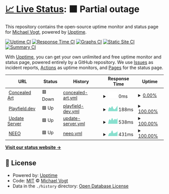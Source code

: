 # [📈 Live Status](https://neophob.github.io/upptime): <!--live status--> **🟧 Partial outage**

This repository contains the open-source uptime monitor and status page for [Michael Vogt](http://www.neophob.com), powered by [Upptime](https://github.com/upptime/upptime).

[![Uptime CI](https://github.com/neophob/upptime/workflows/Uptime%20CI/badge.svg)](https://github.com/neophob/upptime/actions?query=workflow%3A%22Uptime+CI%22)
[![Response Time CI](https://github.com/neophob/upptime/workflows/Response%20Time%20CI/badge.svg)](https://github.com/neophob/upptime/actions?query=workflow%3A%22Response+Time+CI%22)
[![Graphs CI](https://github.com/neophob/upptime/workflows/Graphs%20CI/badge.svg)](https://github.com/neophob/upptime/actions?query=workflow%3A%22Graphs+CI%22)
[![Static Site CI](https://github.com/neophob/upptime/workflows/Static%20Site%20CI/badge.svg)](https://github.com/neophob/upptime/actions?query=workflow%3A%22Static+Site+CI%22)
[![Summary CI](https://github.com/neophob/upptime/workflows/Summary%20CI/badge.svg)](https://github.com/neophob/upptime/actions?query=workflow%3A%22Summary+CI%22)

With [Upptime](https://upptime.js.org), you can get your own unlimited and free uptime monitor and status page, powered entirely by a GitHub repository. We use [Issues](https://github.com/neophob/upptime/issues) as incident reports, [Actions](https://github.com/neophob/upptime/actions) as uptime monitors, and [Pages](https://neophob.github.io/upptime) for the status page.

<!--start: status pages-->
<!-- This summary is generated by Upptime (https://github.com/upptime/upptime) -->
<!-- Do not edit this manually, your changes will be overwritten -->
<!-- prettier-ignore -->
| URL | Status | History | Response Time | Uptime |
| --- | ------ | ------- | ------------- | ------ |
| <img alt="" src="https://icons.duckduckgo.com/ip3/www.concealed-art.com.ico" height="13"> [Concealed Art](https://www.concealed-art.com/) | 🟥 Down | [concealed-art.yml](https://github.com/neophob/upptime/commits/HEAD/history/concealed-art.yml) | <details><summary><img alt="Response time graph" src="./graphs/concealed-art/response-time-week.png" height="20"> 0ms</summary><br><a href="https://neophob.github.io/upptime/history/concealed-art"><img alt="Response time 0" src="https://img.shields.io/endpoint?url=https%3A%2F%2Fraw.githubusercontent.com%2Fneophob%2Fupptime%2FHEAD%2Fapi%2Fconcealed-art%2Fresponse-time.json"></a><br><a href="https://neophob.github.io/upptime/history/concealed-art"><img alt="24-hour response time 0" src="https://img.shields.io/endpoint?url=https%3A%2F%2Fraw.githubusercontent.com%2Fneophob%2Fupptime%2FHEAD%2Fapi%2Fconcealed-art%2Fresponse-time-day.json"></a><br><a href="https://neophob.github.io/upptime/history/concealed-art"><img alt="7-day response time 0" src="https://img.shields.io/endpoint?url=https%3A%2F%2Fraw.githubusercontent.com%2Fneophob%2Fupptime%2FHEAD%2Fapi%2Fconcealed-art%2Fresponse-time-week.json"></a><br><a href="https://neophob.github.io/upptime/history/concealed-art"><img alt="30-day response time 0" src="https://img.shields.io/endpoint?url=https%3A%2F%2Fraw.githubusercontent.com%2Fneophob%2Fupptime%2FHEAD%2Fapi%2Fconcealed-art%2Fresponse-time-month.json"></a><br><a href="https://neophob.github.io/upptime/history/concealed-art"><img alt="1-year response time 0" src="https://img.shields.io/endpoint?url=https%3A%2F%2Fraw.githubusercontent.com%2Fneophob%2Fupptime%2FHEAD%2Fapi%2Fconcealed-art%2Fresponse-time-year.json"></a></details> | <details><summary><a href="https://neophob.github.io/upptime/history/concealed-art">0.00%</a></summary><a href="https://neophob.github.io/upptime/history/concealed-art"><img alt="All-time uptime 9.62%" src="https://img.shields.io/endpoint?url=https%3A%2F%2Fraw.githubusercontent.com%2Fneophob%2Fupptime%2FHEAD%2Fapi%2Fconcealed-art%2Fuptime.json"></a><br><a href="https://neophob.github.io/upptime/history/concealed-art"><img alt="24-hour uptime 0.00%" src="https://img.shields.io/endpoint?url=https%3A%2F%2Fraw.githubusercontent.com%2Fneophob%2Fupptime%2FHEAD%2Fapi%2Fconcealed-art%2Fuptime-day.json"></a><br><a href="https://neophob.github.io/upptime/history/concealed-art"><img alt="7-day uptime 0.00%" src="https://img.shields.io/endpoint?url=https%3A%2F%2Fraw.githubusercontent.com%2Fneophob%2Fupptime%2FHEAD%2Fapi%2Fconcealed-art%2Fuptime-week.json"></a><br><a href="https://neophob.github.io/upptime/history/concealed-art"><img alt="30-day uptime 0.00%" src="https://img.shields.io/endpoint?url=https%3A%2F%2Fraw.githubusercontent.com%2Fneophob%2Fupptime%2FHEAD%2Fapi%2Fconcealed-art%2Fuptime-month.json"></a><br><a href="https://neophob.github.io/upptime/history/concealed-art"><img alt="1-year uptime 0.00%" src="https://img.shields.io/endpoint?url=https%3A%2F%2Fraw.githubusercontent.com%2Fneophob%2Fupptime%2FHEAD%2Fapi%2Fconcealed-art%2Fuptime-year.json"></a></details>
| <img alt="" src="https://icons.duckduckgo.com/ip3/playfield.dev.ico" height="13"> [Playfield.dev](https://playfield.dev/) | 🟩 Up | [playfield-dev.yml](https://github.com/neophob/upptime/commits/HEAD/history/playfield-dev.yml) | <details><summary><img alt="Response time graph" src="./graphs/playfield-dev/response-time-week.png" height="20"> 188ms</summary><br><a href="https://neophob.github.io/upptime/history/playfield-dev"><img alt="Response time 248" src="https://img.shields.io/endpoint?url=https%3A%2F%2Fraw.githubusercontent.com%2Fneophob%2Fupptime%2FHEAD%2Fapi%2Fplayfield-dev%2Fresponse-time.json"></a><br><a href="https://neophob.github.io/upptime/history/playfield-dev"><img alt="24-hour response time 323" src="https://img.shields.io/endpoint?url=https%3A%2F%2Fraw.githubusercontent.com%2Fneophob%2Fupptime%2FHEAD%2Fapi%2Fplayfield-dev%2Fresponse-time-day.json"></a><br><a href="https://neophob.github.io/upptime/history/playfield-dev"><img alt="7-day response time 188" src="https://img.shields.io/endpoint?url=https%3A%2F%2Fraw.githubusercontent.com%2Fneophob%2Fupptime%2FHEAD%2Fapi%2Fplayfield-dev%2Fresponse-time-week.json"></a><br><a href="https://neophob.github.io/upptime/history/playfield-dev"><img alt="30-day response time 191" src="https://img.shields.io/endpoint?url=https%3A%2F%2Fraw.githubusercontent.com%2Fneophob%2Fupptime%2FHEAD%2Fapi%2Fplayfield-dev%2Fresponse-time-month.json"></a><br><a href="https://neophob.github.io/upptime/history/playfield-dev"><img alt="1-year response time 240" src="https://img.shields.io/endpoint?url=https%3A%2F%2Fraw.githubusercontent.com%2Fneophob%2Fupptime%2FHEAD%2Fapi%2Fplayfield-dev%2Fresponse-time-year.json"></a></details> | <details><summary><a href="https://neophob.github.io/upptime/history/playfield-dev">100.00%</a></summary><a href="https://neophob.github.io/upptime/history/playfield-dev"><img alt="All-time uptime 100.00%" src="https://img.shields.io/endpoint?url=https%3A%2F%2Fraw.githubusercontent.com%2Fneophob%2Fupptime%2FHEAD%2Fapi%2Fplayfield-dev%2Fuptime.json"></a><br><a href="https://neophob.github.io/upptime/history/playfield-dev"><img alt="24-hour uptime 100.00%" src="https://img.shields.io/endpoint?url=https%3A%2F%2Fraw.githubusercontent.com%2Fneophob%2Fupptime%2FHEAD%2Fapi%2Fplayfield-dev%2Fuptime-day.json"></a><br><a href="https://neophob.github.io/upptime/history/playfield-dev"><img alt="7-day uptime 100.00%" src="https://img.shields.io/endpoint?url=https%3A%2F%2Fraw.githubusercontent.com%2Fneophob%2Fupptime%2FHEAD%2Fapi%2Fplayfield-dev%2Fuptime-week.json"></a><br><a href="https://neophob.github.io/upptime/history/playfield-dev"><img alt="30-day uptime 100.00%" src="https://img.shields.io/endpoint?url=https%3A%2F%2Fraw.githubusercontent.com%2Fneophob%2Fupptime%2FHEAD%2Fapi%2Fplayfield-dev%2Fuptime-month.json"></a><br><a href="https://neophob.github.io/upptime/history/playfield-dev"><img alt="1-year uptime 100.00%" src="https://img.shields.io/endpoint?url=https%3A%2F%2Fraw.githubusercontent.com%2Fneophob%2Fupptime%2FHEAD%2Fapi%2Fplayfield-dev%2Fuptime-year.json"></a></details>
| <img alt="" src="https://icons.duckduckgo.com/ip3/update.revox.de.ico" height="13"> [Update Server](http://update.revox.de) | 🟩 Up | [update-server.yml](https://github.com/neophob/upptime/commits/HEAD/history/update-server.yml) | <details><summary><img alt="Response time graph" src="./graphs/update-server/response-time-week.png" height="20"> 538ms</summary><br><a href="https://neophob.github.io/upptime/history/update-server"><img alt="Response time 526" src="https://img.shields.io/endpoint?url=https%3A%2F%2Fraw.githubusercontent.com%2Fneophob%2Fupptime%2FHEAD%2Fapi%2Fupdate-server%2Fresponse-time.json"></a><br><a href="https://neophob.github.io/upptime/history/update-server"><img alt="24-hour response time 775" src="https://img.shields.io/endpoint?url=https%3A%2F%2Fraw.githubusercontent.com%2Fneophob%2Fupptime%2FHEAD%2Fapi%2Fupdate-server%2Fresponse-time-day.json"></a><br><a href="https://neophob.github.io/upptime/history/update-server"><img alt="7-day response time 538" src="https://img.shields.io/endpoint?url=https%3A%2F%2Fraw.githubusercontent.com%2Fneophob%2Fupptime%2FHEAD%2Fapi%2Fupdate-server%2Fresponse-time-week.json"></a><br><a href="https://neophob.github.io/upptime/history/update-server"><img alt="30-day response time 540" src="https://img.shields.io/endpoint?url=https%3A%2F%2Fraw.githubusercontent.com%2Fneophob%2Fupptime%2FHEAD%2Fapi%2Fupdate-server%2Fresponse-time-month.json"></a><br><a href="https://neophob.github.io/upptime/history/update-server"><img alt="1-year response time 533" src="https://img.shields.io/endpoint?url=https%3A%2F%2Fraw.githubusercontent.com%2Fneophob%2Fupptime%2FHEAD%2Fapi%2Fupdate-server%2Fresponse-time-year.json"></a></details> | <details><summary><a href="https://neophob.github.io/upptime/history/update-server">100.00%</a></summary><a href="https://neophob.github.io/upptime/history/update-server"><img alt="All-time uptime 99.99%" src="https://img.shields.io/endpoint?url=https%3A%2F%2Fraw.githubusercontent.com%2Fneophob%2Fupptime%2FHEAD%2Fapi%2Fupdate-server%2Fuptime.json"></a><br><a href="https://neophob.github.io/upptime/history/update-server"><img alt="24-hour uptime 100.00%" src="https://img.shields.io/endpoint?url=https%3A%2F%2Fraw.githubusercontent.com%2Fneophob%2Fupptime%2FHEAD%2Fapi%2Fupdate-server%2Fuptime-day.json"></a><br><a href="https://neophob.github.io/upptime/history/update-server"><img alt="7-day uptime 100.00%" src="https://img.shields.io/endpoint?url=https%3A%2F%2Fraw.githubusercontent.com%2Fneophob%2Fupptime%2FHEAD%2Fapi%2Fupdate-server%2Fuptime-week.json"></a><br><a href="https://neophob.github.io/upptime/history/update-server"><img alt="30-day uptime 100.00%" src="https://img.shields.io/endpoint?url=https%3A%2F%2Fraw.githubusercontent.com%2Fneophob%2Fupptime%2FHEAD%2Fapi%2Fupdate-server%2Fuptime-month.json"></a><br><a href="https://neophob.github.io/upptime/history/update-server"><img alt="1-year uptime 100.00%" src="https://img.shields.io/endpoint?url=https%3A%2F%2Fraw.githubusercontent.com%2Fneophob%2Fupptime%2FHEAD%2Fapi%2Fupdate-server%2Fuptime-year.json"></a></details>
| <img alt="" src="https://pbs.twimg.com/profile_images/813753397258190850/Vnct1I0A_400x400.jpg" height="13"> [NEEO](https://neeo.com/) | 🟩 Up | [neeo.yml](https://github.com/neophob/upptime/commits/HEAD/history/neeo.yml) | <details><summary><img alt="Response time graph" src="./graphs/neeo/response-time-week.png" height="20"> 431ms</summary><br><a href="https://neophob.github.io/upptime/history/neeo"><img alt="Response time 551" src="https://img.shields.io/endpoint?url=https%3A%2F%2Fraw.githubusercontent.com%2Fneophob%2Fupptime%2FHEAD%2Fapi%2Fneeo%2Fresponse-time.json"></a><br><a href="https://neophob.github.io/upptime/history/neeo"><img alt="24-hour response time 521" src="https://img.shields.io/endpoint?url=https%3A%2F%2Fraw.githubusercontent.com%2Fneophob%2Fupptime%2FHEAD%2Fapi%2Fneeo%2Fresponse-time-day.json"></a><br><a href="https://neophob.github.io/upptime/history/neeo"><img alt="7-day response time 431" src="https://img.shields.io/endpoint?url=https%3A%2F%2Fraw.githubusercontent.com%2Fneophob%2Fupptime%2FHEAD%2Fapi%2Fneeo%2Fresponse-time-week.json"></a><br><a href="https://neophob.github.io/upptime/history/neeo"><img alt="30-day response time 429" src="https://img.shields.io/endpoint?url=https%3A%2F%2Fraw.githubusercontent.com%2Fneophob%2Fupptime%2FHEAD%2Fapi%2Fneeo%2Fresponse-time-month.json"></a><br><a href="https://neophob.github.io/upptime/history/neeo"><img alt="1-year response time 509" src="https://img.shields.io/endpoint?url=https%3A%2F%2Fraw.githubusercontent.com%2Fneophob%2Fupptime%2FHEAD%2Fapi%2Fneeo%2Fresponse-time-year.json"></a></details> | <details><summary><a href="https://neophob.github.io/upptime/history/neeo">100.00%</a></summary><a href="https://neophob.github.io/upptime/history/neeo"><img alt="All-time uptime 99.43%" src="https://img.shields.io/endpoint?url=https%3A%2F%2Fraw.githubusercontent.com%2Fneophob%2Fupptime%2FHEAD%2Fapi%2Fneeo%2Fuptime.json"></a><br><a href="https://neophob.github.io/upptime/history/neeo"><img alt="24-hour uptime 100.00%" src="https://img.shields.io/endpoint?url=https%3A%2F%2Fraw.githubusercontent.com%2Fneophob%2Fupptime%2FHEAD%2Fapi%2Fneeo%2Fuptime-day.json"></a><br><a href="https://neophob.github.io/upptime/history/neeo"><img alt="7-day uptime 100.00%" src="https://img.shields.io/endpoint?url=https%3A%2F%2Fraw.githubusercontent.com%2Fneophob%2Fupptime%2FHEAD%2Fapi%2Fneeo%2Fuptime-week.json"></a><br><a href="https://neophob.github.io/upptime/history/neeo"><img alt="30-day uptime 100.00%" src="https://img.shields.io/endpoint?url=https%3A%2F%2Fraw.githubusercontent.com%2Fneophob%2Fupptime%2FHEAD%2Fapi%2Fneeo%2Fuptime-month.json"></a><br><a href="https://neophob.github.io/upptime/history/neeo"><img alt="1-year uptime 99.93%" src="https://img.shields.io/endpoint?url=https%3A%2F%2Fraw.githubusercontent.com%2Fneophob%2Fupptime%2FHEAD%2Fapi%2Fneeo%2Fuptime-year.json"></a></details>

<!--end: status pages-->

[**Visit our status website →**](https://neophob.github.io/upptime)

## 📄 License

- Powered by: [Upptime](https://github.com/upptime/upptime)
- Code: [MIT](./LICENSE) © [Michael Vogt](http://www.neophob.com)
- Data in the `./history` directory: [Open Database License](https://opendatacommons.org/licenses/odbl/1-0/)
